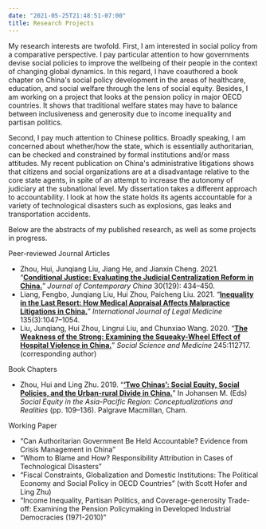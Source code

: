 ```yaml
---
date: "2021-05-25T21:48:51-07:00"
title: Research Projects
---
```


My research interests are twofold. First, I am interested in social policy from a comparative perspective. I pay particular attention to how governments devise social policies to improve the wellbeing of their people in the context of changing global dynamics. In this regard, I have coauthored a book chapter on China's social policy development in the areas of healthcare, education, and social welfare through the lens of social equity. Besides, I am working on a project that looks at the pension policy in major OECD countries. It shows that traditional welfare states may have to balance between inclusiveness and generosity due to income inequality and partisan politics.

Second, I pay much attention to Chinese politics. Broadly speaking, I am concerned about whether/how the state, which is essentially authoritarian, can be checked and constrained by formal institutions and/or mass attitudes. My recent publication on China's administrative litigations shows that citizens and social organizations are at a disadvantage relative to the core state agents, in spite of an attempt to increase the autonomy of judiciary at the subnational level. My dissertation takes a different approach to accountability. I look at how the state holds its agents accountable for a variety of technological disasters such as explosions, gas leaks and transportation accidents. 

Below are the abstracts of my published research, as well as some projects in progress.

Peer-reviewed Journal Articles

+ Zhou, Hui, Junqiang Liu, Jiang He, and Jianxin Cheng. 2021. “[**Conditional Justice: Evaluating the Judicial Centralization Reform in China.**](/2021_Conditional_Justice.pdf)” *Journal of Contemporary China* 30(129): 434–450.
+ Liang, Fengbo, Junqiang Liu, Hui Zhou, Paicheng Liu. 2021. “[**Inequality in the Last Resort: How Medical Appraisal Affects Malpractice Litigations in China.**](/2021_Inequality_in_the_last_resort.pdf)” *International Journal of Legal Medicine* 135(3):1047–1054.
+ Liu, Junqiang, Hui Zhou, Lingrui Liu, and Chunxiao Wang. 2020. “[**The Weakness of the Strong: Examining the Squeaky-Wheel Effect of Hospital Violence in China.**](/2020_Hospital_Violence.pdf)” *Social Science and Medicine* 245:112717. (corresponding author)

Book Chapters

* Zhou, Hui and Ling Zhu. 2019. “[**‘Two Chinas’: Social Equity, Social Policies, and the Urban-rural Divide in China.**](https://doi.org/10.1007/978-3-030-15919-1_7)” In Johansen M. (Eds) *Social Equity in the Asia-Pacific Region: Conceptualizations and Realities* (pp. 109–136). Palgrave Macmillan, Cham.

Working Paper

+ “Can Authoritarian Government Be Held Accountable? Evidence from Crisis Management in China”
+ “Whom to Blame and How? Responsibility Attribution in Cases of Technological Disasters”
+ “Fiscal Constraints, Globalization and Domestic Institutions: The Political Economy and Social Policy in OECD Countries” (with Scott Hofer and Ling Zhu)
+ “Income Inequality, Partisan Politics, and Coverage-generosity Trade-off: Examining the Pension Policymaking in Developed Industrial Democracies (1971-2010)”
